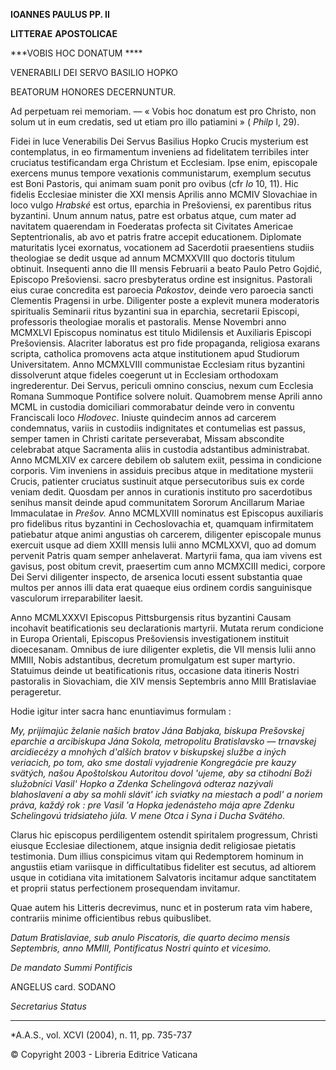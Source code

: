 **IOANNES PAULUS PP. II**

**LITTERAE** **APOSTOLICAE**

***VOBIS HOC DONATUM ****

VENERABILI DEI SERVO BASILIO HOPKO

BEATORUM HONORES DECERNUNTUR.

Ad perpetuam rei memoriam. — « Vobis hoc donatum est pro Christo, non solum ut in eum credatis, sed ut etiam pro illo patiamini » ( *Philp* l, 29).

Fidei in luce Venerabilis Dei Servus Basilius Hopko Crucis mysterium est contemplatus, in eo firmamentum inveniens ad fidelitatem terribiles inter cruciatus testificandam erga Christum et Ecclesiam. Ipse enim, episcopale exercens munus tempore vexationis communistarum, exemplum secutus est Boni Pastoris, qui animam suam ponit pro ovibus (cfr *Io* 10, 11). Hic fidelis Ecclesiae minister die XXI mensis Aprilis anno MCMIV Slovachiae in loco vulgo *Hrabské* est ortus, eparchia in Prešoviensi, ex parentibus ritus byzantini. Unum annum natus, patre est orbatus atque, cum mater ad navitatem quaerendam in Foederatas profecta sit Civitates Americae Septentrionalis, ab avo et patris fratre accepit educationem. Diplomate maturitatis lycei exornatus, vocationem ad Sacerdotii praesentiens studiis theologiae se dedit usque ad annum MCMXXVIII quo doctoris titulum obtinuit. Insequenti anno die III mensis Februarii a beato Paulo Petro Gojdić, Episcopo Prešoviensi. sacro presbyteratus ordine est insignitus. Pastorali eius curae concredita est paroecia *Pakostov*, deinde vero paroecia sancti Clementis Pragensi in urbe. Diligenter poste a explevit munera moderatoris spiritualis Seminarii ritus byzantini sua in eparchia, secretarii Episcopi, professoris theologiae moralis et pastoralis. Mense Novembri anno MCMXLVI Episcopus nominatus est titulo Midilensis et Auxiliaris Episcopi Prešoviensis. Alacriter laboratus est pro fide propaganda, religiosa exarans scripta, catholica promovens acta atque institutionem apud Studiorum Universitatem. Anno MCMXLVIII communistae Ecclesiam ritus byzantini dissolverunt atque fideles coegerunt ut in Ecclesiam orthodoxam ingrederentur. Dei Servus, periculi omnino conscius, nexum cum Ecclesia Romana Summoque Pontifice solvere noluit. Quamobrem mense Aprili anno MCML in custodia domiciliari commorabatur deinde vero in conventu Franciscali loco *Hlodovec*. Iniuste quindecim annos ad carcerem condemnatus, variis in custodiis indignitates et contumelias est passus, semper tamen in Christi caritate perseverabat, Missam abscondite celebrabat atque Sacramenta aliis in custodia adstantibus administrabat. Anno MCMLXIV ex carcere debilem ob salutem exiit, pessima in condicione corporis. Vim inveniens in assiduis precibus atque in meditatione mysterii Crucis, patienter cruciatus sustinuit atque persecutoribus suis ex corde veniam dedit. Quosdam per annos in curationis instituto pro sacerdotibus senihus mansit deinde apud communitatem Sororum Ancillarum Mariae Immaculatae in *Prešоv.* Anno MCMLXVIII nominatus est Episcopus auxiliaris pro fidelibus ritus byzantini in Cechoslovachia et, quamquam infirmitatem patiebatur atque animi angustias oh carcerem, diligenter episcopale munus exercuit usque ad diem XXIII mensis Iulii anno MCMLXXVI, quo ad domum pervenit Patris quam semper anhelaverat. Martyrii fama, qua iam vivens est gavisus, post obitum crevit, praesertim cum anno MCMXCIII medici, corpore Dei Servi diligenter inspecto, de arsenica locuti essent substantia quae multos per annos illi data erat quaeque eius ordinem cordis sanguinisque vasculorum irreparabiliter laesit.

Anno MCMLXXXVI Episcopus Pittsburgensis ritus byzantini Causam incohavit beatificationis seu declarationis martyrii. Mutata rerum condicione in Europa Orientali, Episcopus Prešoviensis investigationem instituit dioecesanam. Omnibus de iure diligenter expletis, die VII mensis Iulii anno MMIII, Nobis adstantibus, decretum promulgatum est super martyrio. Statuimus deinde ut beatificationis ritus, occasione data itineris Nostri pastoralis in Siovachiam, die XIV mensis Septembris anno MIII Bratislaviae perageretur.

Hodie igitur inter sacra hanc enuntiavimus formulam :

*My, prijímajúc želanie našich bratov Jána Babjaka, biskupa Prešovskej eparchie a arcibiskupa Jána Sokola, metropolitu Bratislavsko — trnavskej arcidiecézy a mnohých d'alších bratov v biskupskej službe a iných veriacich, po tom, ako sme dostali vyjadrenie Kongregácie pre kauzy svätých, našou Apoštolskou Autoritou dovol 'ujeme, aby sa ctihodní Boži služоbníci Vasil' Hopko a Zdenka Schelingová odteraz nazývali blahoslavení a aby sa mohli slávit' ich sviatky na miestach a podl' a noriem práva, každý rok : pre Vasil 'a Hopka jedenásteho mája apre Zdenku Schelingovú tridsiateho júla. V mene Otca i Syna i Ducha Svätého.*

Clarus hic episcopus perdiligentem ostendit spiritalem progressum, Christi eiusque Ecclesiae dilectionem, atque insignia dedit religiosae pietatis testimonia. Dum illius conspicimus vitam qui Redemptorem hominum in angustiis etiam variisque in difficultatibus fideliter est secutus, ad altiorem usque in cotidiana vita imitationem Salvatoris incitamur adque sanctitatem et proprii status perfectionem prosequendam invitamur.

Quae autem his Litteris decrevimus, nunc et in posterum rata vim habere, contrariis minime officientibus rebus quibuslibet.

*Datum Bratislaviae, sub anulo Piscatoris, die quarto decimo mensis Septembris, anno MMIII, Pontificatus Nostri quinto et vicesimo.*

*De mandato Summi Pontificis*

ANGELUS card. SODANO

*Secretarius Status*

* * *

*A.A.S., vol. XCVI (2004), n. 11, pp. 735-737

© Copyright 2003 - Libreria Editrice Vaticana